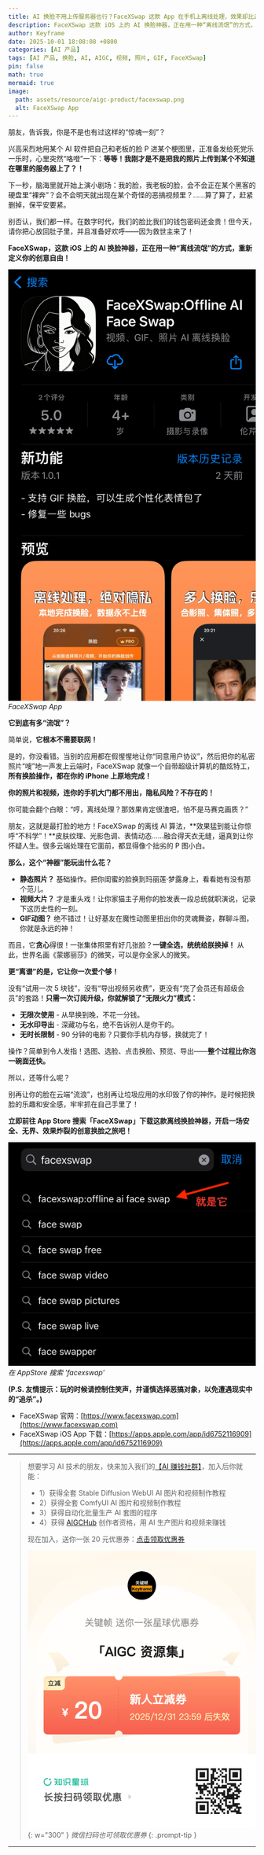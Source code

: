 ```yaml
---
title: AI 换脸不用上传服务器也行？FaceXSwap 这款 App 在手机上离线处理，效果却比云端还强！视频、GIF 动图、照片还都支持！
description: FaceXSwap 这款 iOS 上的 AI 换脸神器，正在用一种“离线流氓”的方式，重新定义你的创意自由！
author: Keyframe
date: 2025-10-01 18:08:08 +0800
categories: [AI 产品]
tags: [AI 产品, 换脸, AI, AIGC, 视频, 照片, GIF, FaceXSwap]
pin: false
math: true
mermaid: true
image:
  path: assets/resource/aigc-product/facexswap.png
  alt: FaceXSwap App
---
```





朋友，告诉我，你是不是也有过这样的“惊魂一刻”？

兴高采烈地用某个 AI 软件把自己和老板的脸 P 进某个梗图里，正准备发给死党乐一乐时，心里突然“咯噔”一下：**等等！我刚才是不是把我的照片上传到某个不知道在哪里的服务器上了？！**

下一秒，脑海里就开始上演小剧场：我的脸，我老板的脸，会不会正在某个黑客的硬盘里“裸奔”？会不会明天就出现在某个奇怪的恶搞视频里？……算了算了，赶紧删掉，保平安要紧。

别否认，我们都一样。在数字时代，我们的脸比我们的钱包密码还金贵！但今天，请你把心放回肚子里，并且准备好欢呼——因为救世主来了！

**FaceXSwap，这款 iOS 上的 AI 换脸神器，正在用一种“离线流氓”的方式，重新定义你的创意自由！**



![FaceXSwap App](assets/resource/aigc-product/facexswap-1.png)
_FaceXSwap App_


**它到底有多“流氓”？**

简单说，**它根本不需要联网！**

是的，你没看错。当别的应用都在假惺惺地让你“同意用户协议”，然后把你的私密照片“嗖”地一声发上云端时，FaceXSwap 就像一个自带超级计算机的酷炫特工，**所有换脸操作，都在你的 iPhone 上原地完成！**

**你的照片和视频，连你的手机大门都不用出，隐私风险？不存在的！**

你可能会翻个白眼：“哼，离线处理？那效果肯定很渣吧，怕不是马赛克画质？”

朋友，这就是最打脸的地方！FaceXSwap 的离线 AI 算法，**效果猛到能让你惊呼“不科学”！**皮肤纹理、光影色调、表情动态……融合得天衣无缝，逼真到让你怀疑人生。很多云端处理在它面前，都显得像个拙劣的 P 图小白。

**那么，这个“神器”能玩出什么花？**

- **静态照片？** 基础操作。把你闺蜜的脸换到玛丽莲·梦露身上，看看她有没有那个范儿。
- **视频大片？** 才是重头戏！让你家猫主子用你的脸发表一段总统就职演说，记录下这历史性的一刻。
- **GIF动图？** 绝不错过！让好基友在魔性动图里扭出你的灵魂舞姿，群聊斗图，你就是永远的神！

而且，它**贪心**得很！一张集体照里有好几张脸？**一键全选，统统给朕换掉！** 从此，世界名画《蒙娜丽莎》的微笑，可以是你全家人的微笑。

**更“离谱”的是，它让你一次爱个够！**

没有“试用一次 5 块钱”，没有“导出视频另收费”，更没有“充了会员还有超级会员”的套路！**只需一次订阅升级，你就解锁了“无限火力”模式：**

- **无限次使用** - 从早换到晚，不花一分钱。
- **无水印导出** - 深藏功与名，绝不告诉别人是你干的。
- **无时长限制** - 90 分钟的电影？只要你手机内存够，换就完了！

操作？简单到令人发指！选图、选脸、点击换脸、预览、导出——**整个过程比你泡一碗面还快。**

所以，还等什么呢？

别再让你的脸在云端“流浪”，也别再让垃圾应用的水印毁了你的神作。是时候把换脸的乐趣和安全感，牢牢抓在自己手里了！

**立即前往 App Store 搜索「FaceXSwap」下载这款离线换脸神器，开启一场安全、无界、效果炸裂的创意换脸之旅吧！**


![在 AppStore 搜索 'facexswap'](assets/resource/aigc-product/facexswap-2.png)
_在 AppStore 搜索 'facexswap'_

**(P.S. 友情提示：玩的时候请控制住笑声，并谨慎选择恶搞对象，以免遭遇现实中的“追杀”。)**

- FaceXSwap 官网：[https://www.facexswap.com](https://www.facexswap.com)
- FaceXSwap iOS App 下载：[https://apps.apple.com/app/id6752116909](https://apps.apple.com/app/id6752116909)

---

>想要学习 AI 技术的朋友，快来加入我们的<a href="https://t.zsxq.com/nd3Wj" target="_blank" rel="noopener noreferrer">【AI 赚钱社群】</a>，加入后你就能：
>
>- 1）获得全套 Stable Diffusion WebUI AI 图片和视频制作教程
>- 2）获得全套 ComfyUI AI 图片和视频制作教程
>- 3）获得自动化批量生产 AI 套图的程序
>- 4）获得 <a href="https://www.aigchub.ai" target="_blank" rel="noopener noreferrer">AIGCHub</a> 创作者资格，用 AI 生产图片和视频来赚钱
>
>现在加入，送你一张 20 元优惠券：<a href="https://t.zsxq.com/nd3Wj" target="_blank" rel="noopener noreferrer">点击领取优惠券</a>
>
>![知识星球新人优惠券](assets/img/aigc-zsxq-coupon.png){: w="300" }
>_微信扫码也可领取优惠券_
{: .prompt-tip }

---